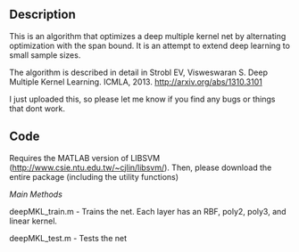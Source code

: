 Description
---

This is an algorithm that optimizes a deep multiple kernel net by alternating optimization with the span bound. It is an attempt to extend deep learning to small sample sizes.

The algorithm is described in detail in Strobl EV, Visweswaran S. Deep Multiple Kernel Learning. ICMLA, 2013. http://arxiv.org/abs/1310.3101

I just uploaded this, so please let me know if you find any bugs or things that dont work.

Code
---

Requires the MATLAB version of LIBSVM (http://www.csie.ntu.edu.tw/~cjlin/libsvm/). Then, please download the entire package (including the utility functions)

*Main Methods*

deepMKL_train.m - Trains the net. Each layer has an RBF, poly2, poly3, and linear kernel. 

deepMKL_test.m - Tests the net
